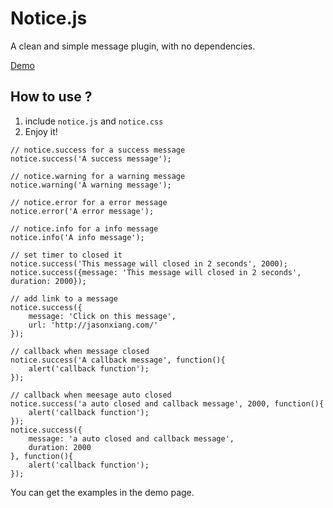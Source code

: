 # Notice.js

A clean and simple message plugin, with no dependencies.

[Demo](http://jasonxiang.com/notice.js/)

## How to use ?

1. include `notice.js` and `notice.css`
2. Enjoy it!
```
// notice.success for a success message
notice.success('A success message');

// notice.warning for a warning message
notice.warning('A warning message');

// notice.error for a error message
notice.error('A error message');

// notice.info for a info message
notice.info('A info message');

// set timer to closed it
notice.success('This message will closed in 2 seconds', 2000);
notice.success({message: 'This message will closed in 2 seconds', duration: 2000});

// add link to a message
notice.success({
    message: 'Click on this message',
    url: 'http://jasonxiang.com/'
});

// callback when message closed
notice.success('A callback message', function(){
    alert('callback function');
});

// callback when meesage auto closed
notice.success('a auto closed and callback message', 2000, function(){
    alert('callback function');
});
notice.success({
    message: 'a auto closed and callback message',
    duration: 2000
}, function(){
    alert('callback function');
});

```

You can get the examples in the demo page.
